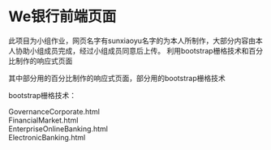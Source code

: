 # We银行前端页面
此项目为小组作业，网页名字有sunxiaoyu名字的为本人所制作，大部分内容由本人协助小组成员完成，经过小组成员同意后上传。
利用bootstrap栅格技术和百分比制作的响应式页面

其中部分用的百分比制作的响应式页面，部分用的bootstrap栅格技术

bootstrap栅格技术：

GovernanceCorporate.html      
FinancialMarket.html              
EnterpriseOnlineBanking.html             
ElectronicBanking.html           
